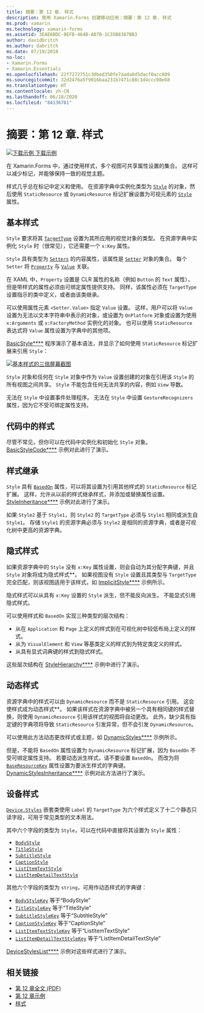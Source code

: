 ```yaml
---
title: 摘要：第 12 章. 样式
description: 使用 Xamarin.Forms 创建移动应用：摘要：第 12 章. 样式
ms.prod: xamarin
ms.technology: xamarin-forms
ms.assetid: 3EAE6BDC-8EFB-464B-A87B-1C35B8387BB3
author: davidbritch
ms.author: dabritch
ms.date: 07/19/2018
no-loc:
- Xamarin.Forms
- Xamarin.Essentials
ms.openlocfilehash: 22f7272751c30bed350fe7aada8d5dacf0acc809
ms.sourcegitcommit: 32d2476a5f9016baa231b7471c88c1d4ccc08eb8
ms.translationtype: HT
ms.contentlocale: zh-CN
ms.lasthandoff: 06/18/2020
ms.locfileid: "84136781"
---
```

# <a name="summary-of-chapter-12-styles"></a>摘要：第 12 章. 样式

[![下载示例](~/media/shared/download.png) 下载示例](https://github.com/xamarin/xamarin-forms-book-samples/tree/master/Chapter12)

在 Xamarin.Forms 中，通过使用样式，多个视图可共享属性设置的集合。 这样可以减少标记，并能够保持一致的视觉主题。

样式几乎总在标记中定义和使用。 在资源字典中实例化类型为 [`Style`](xref:Xamarin.Forms.Style) 的对象，然后使用 `StaticResource` 或 `DynamicResource` 标记扩展设置为可视元素的 [`Style`](xref:Xamarin.Forms.NavigableElement.Style) 属性。

## <a name="the-basic-style"></a>基本样式

`Style` 要求将其 [`TargetType`](xref:Xamarin.Forms.Style.TargetType) 设置为其所应用的视觉对象的类型。 在资源字典中实例化 `Style` 时（很常见），它还需要一个 `x:Key` 属性。

`Style` 具有类型为 [`Setters`](xref:Xamarin.Forms.Style.Setters) 的内容属性，该属性是 [`Setter`](xref:Xamarin.Forms.Setter) 对象的集合。 每个 `Setter` 将 [`Property`](xref:Xamarin.Forms.Setter.Property) 与 [`Value`](xref:Xamarin.Forms.Setter.Value) 关联。

在 XAML 中，`Property` 设置是 CLR 属性的名称（例如 `Button` 的 `Text` 属性），但是带样式的属性必须由可绑定属性提供支持。 同样，该属性必须在 `TargetType` 设置指示的类中定义，或者由该类继承。

可以使用属性元素 `<Setter.Value>` 指定 `Value` 设置。 这样，用户可以将 `Value` 设置为无法以文本字符串中表示的对象，或设置为 `OnPlatform` 对象或设置为使用 `x:Arguments` 或 `x:FactoryMethod` 实例化的对象。 也可以使用 `StaticResource` 表达式将 `Value` 属性设置为字典中的其他项。

[BasicStyle****](https://github.com/xamarin/xamarin-forms-book-samples/tree/master/Chapter12/BasicStyle) 程序演示了基本语法，并显示了如何使用 `StaticResource` 标记扩展来引用 `Style`：

[![基本样式的三倍屏幕截图](images/ch12fg01-small.png "基本样式")](images/ch12fg01-large.png#lightbox "基本样式")

`Style` 对象和任何在 `Style` 对象中作为 `Value` 设置创建的对象在引用该 `Style` 的所有视图之间共享。 `Style` 不能包含任何无法共享的内容，例如 `View` 导数。

无法在 `Style` 中设置事件处理程序。 无法在 `Style` 中设置 `GestureRecognizers` 属性，因为它不受可绑定属性支持。

## <a name="styles-in-code"></a>代码中的样式

尽管不常见，但你可以在代码中实例化和初始化 `Style` 对象。 [BasicStyleCode****](https://github.com/xamarin/xamarin-forms-book-samples/tree/master/Chapter12/BasicStyleCode) 示例对此进行了演示。

## <a name="style-inheritance"></a>样式继承

`Style` 具有 [`BasedOn`](xref:Xamarin.Forms.Style.BasedOn) 属性，可以将其设置为引用其他样式的 `StaticResource` 标记扩展。 这样，允许从以前的样式继承样式，并添加或替换属性设置。 [StyleInheritance****](https://github.com/xamarin/xamarin-forms-book-samples/tree/master/Chapter12/StyleInheritance) 示例对此进行了演示。

如果 `Style2` 基于 `Style1`，则 `Style2` 的 `TargetType` 必须与 `Style1` 相同或派生自 `Style1`。 存储 `Style1` 的资源字典必须与 `Style2` 是相同的资源字典，或者是可视化树中更高的资源字典。

## <a name="implicit-styles"></a>隐式样式

如果资源字典中的 `Style` 没有 `x:Key` 属性设置，则会自动为其分配字典键，并且 `Style` 对象将成为隐式样式**。 如果视图没有 `Style` 设置且其类型与 `TargetType` 完全匹配，则该视图适用于该样式，如 [ImplicitStyle****](https://github.com/xamarin/xamarin-forms-book-samples/tree/master/Chapter12/ImplicitStyle) 示例所示。

隐式样式可以从具有 `x:Key` 设置的 `Style` 派生，但不能反向派生。 不能显式引用隐式样式。

可以使用样式和 `BasedOn` 实现三种类型的层次结构：

- 从在 `Application` 和 `Page` 上定义的样式到在可视化树中较低布局上定义的样式。
- 从为 `VisualElement` 和 `View` 等基类定义的样式到为特定类定义的样式。
- 从具有显式词典键的样式到隐式样式。

这些层次结构在 [StyleHierarchy****](https://github.com/xamarin/xamarin-forms-book-samples/tree/master/Chapter12/StyleHierarchy) 示例中进行了演示。

## <a name="dynamic-styles"></a>动态样式

资源字典中的样式可以由 `DynamicResource` 而不是 `StaticResource` 引用。 这会使样式成为动态样式**。 如果该样式在资源字典中被另一个具有相同键的样式替换，则使用 `DynamicResource` 引用该样式的视图将自动更改。 此外，缺少具有指定键的字典项将导致 `StaticResource` 引发异常，但不会引发 `DynamicResource`。

可以使用此方法动态更改样式或主题，如 [DynamicStyles****](https://github.com/xamarin/xamarin-forms-book-samples/tree/master/Chapter12/DynamicStyles) 示例所示。

但是，不能将 `BasedOn` 属性设置为 `DynamicResource` 标记扩展，因为 `BasedOn` 不受可绑定属性支持。 若要动态派生样式，请不要设置 `BasedOn`。 而改为将 [`BaseResourceKey`](xref:Xamarin.Forms.Style.BaseResourceKey) 属性设置为要派生样式的字典键。 [DynamicStylesInheritance****](https://github.com/xamarin/xamarin-forms-book-samples/tree/master/Chapter12/DynaStylesInh) 示例对此方法进行了演示。

## <a name="device-styles"></a>设备样式

[`Device.Styles`](xref:Xamarin.Forms.Device.Styles) 嵌套类使用 `Label` 的 `TargetType` 为六个样式定义了十二个静态只读字段，可用于常见类型的文本用法。

其中六个字段的类型为 `Style`，可以在代码中直接将其设置为 `Style` 属性：

- [`BodyStyle`](xref:Xamarin.Forms.Device.Styles.BodyStyle)
- [`TitleStyle`](xref:Xamarin.Forms.Device.Styles.TitleStyle)
- [`SubtitleStyle`](xref:Xamarin.Forms.Device.Styles.SubtitleStyle)
- [`CaptionStyle`](xref:Xamarin.Forms.Device.Styles.CaptionStyle)
- [`ListItemTextStyle`](xref:Xamarin.Forms.Device.Styles.ListItemTextStyle)
- [`ListItemDetailTextStyle`](xref:Xamarin.Forms.Device.Styles.ListItemDetailTextStyle)

其他六个字段的类型为 `string`，可用作动态样式的字典键：

- [`BodyStyleKey`](xref:Xamarin.Forms.Device.Styles.BodyStyleKey) 等于“BodyStyle”
- [`TitleStyleKey`](xref:Xamarin.Forms.Device.Styles.TitleStyleKey) 等于“TitleStyle”
- [`SubtitleStyleKey`](xref:Xamarin.Forms.Device.Styles.SubtitleStyleKey) 等于“SubtitleStyle”
- [`CaptionStyleKey`](xref:Xamarin.Forms.Device.Styles.CaptionStyleKey) 等于“CaptionStyle”
- [`ListItemTextStyleKey`](xref:Xamarin.Forms.Device.Styles.ListItemTextStyleKey) 等于“ListItemTextStyle”
- [`ListItemDetailTextStyleKey`](xref:Xamarin.Forms.Device.Styles.ListItemDetailTextStyleKey) 等于“ListItemDetailTextStyle”

[DeviceStylesList****](https://github.com/xamarin/xamarin-forms-book-samples/tree/master/Chapter12/DeviceStylesList) 示例对这些样式进行了演示。

## <a name="related-links"></a>相关链接

- [第 12 章全文 (PDF)](https://download.xamarin.com/developer/xamarin-forms-book/XamarinFormsBook-Ch12-Apr2016.pdf)
- [第 12 章示例](https://github.com/xamarin/xamarin-forms-book-samples/tree/master/Chapter12)
- [样式](~/xamarin-forms/user-interface/styles/index.md)
